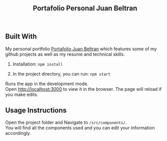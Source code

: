 <h2 align="center">
  Portafolio Personal Juan Beltran<br/>
</h2>
<div align="center">
</div>

<br/>

## Built With

My personal portfolio <a href="" target="_blank">Portafolio Juan Beltran</a> which features some of my github projects as well as my resume and technical skills.<br/>



1. Installation: `npm install`

2. In the project directory, you can run: `npm start`

Runs the app in the development mode.\
Open [http://localhost:3000](http://localhost:3000) to view it in the browser.
The page will reload if you make edits.

## Usage Instructions

Open the project folder and Navigate to `/src/components/`. <br/>
You will find all the components used and you can edit your information accordingly.


